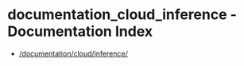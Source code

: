 # documentation_cloud_inference - Documentation Index

- [/documentation/cloud/inference/](./_documentation_cloud_inference_.md)
